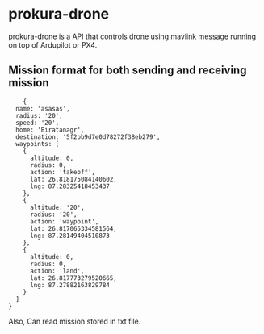 # prokura-drone
prokura-drone is a API that controls drone using mavlink message running on top of Ardupilot or PX4. 

## Mission format for both sending and receiving mission
```
	{
  name: 'asasas',
  radius: '20',
  speed: '20',
  home: 'Biratanagr',
  destination: '5f2bb9d7e0d78272f38eb279',
  waypoints: [
    {
      altitude: 0,
      radius: 0,
      action: 'takeoff',
      lat: 26.818175084140602,
      lng: 87.28325418453437
    },
    {
      altitude: '20',
      radius: '20',
      action: 'waypoint',
      lat: 26.817065334581564,
      lng: 87.28149404510873
    },
    {
      altitude: 0,
      radius: 0,
      action: 'land',
      lat: 26.817773279520665,
      lng: 87.27882163829784
    }
  ]
}
```
Also, Can read mission stored in txt file. 
